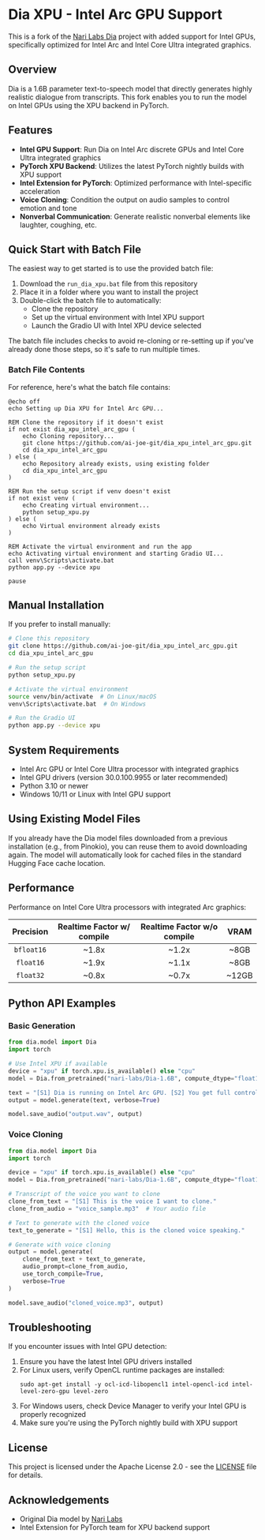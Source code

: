 # Dia XPU - Intel Arc GPU Support

This is a fork of the [Nari Labs Dia](https://github.com/nari-labs/dia) project with added support for Intel GPUs, specifically optimized for Intel Arc and Intel Core Ultra integrated graphics.

## Overview

Dia is a 1.6B parameter text-to-speech model that directly generates highly realistic dialogue from transcripts. This fork enables you to run the model on Intel GPUs using the XPU backend in PyTorch.

## Features

- **Intel GPU Support**: Run Dia on Intel Arc discrete GPUs and Intel Core Ultra integrated graphics
- **PyTorch XPU Backend**: Utilizes the latest PyTorch nightly builds with XPU support
- **Intel Extension for PyTorch**: Optimized performance with Intel-specific acceleration
- **Voice Cloning**: Condition the output on audio samples to control emotion and tone
- **Nonverbal Communication**: Generate realistic nonverbal elements like laughter, coughing, etc.

## Quick Start with Batch File

The easiest way to get started is to use the provided batch file:

1. Download the `run_dia_xpu.bat` file from this repository
2. Place it in a folder where you want to install the project
3. Double-click the batch file to automatically:
   - Clone the repository
   - Set up the virtual environment with Intel XPU support
   - Launch the Gradio UI with Intel XPU device selected

The batch file includes checks to avoid re-cloning or re-setting up if you've already done those steps, so it's safe to run multiple times.

### Batch File Contents

For reference, here's what the batch file contains:

```batch
@echo off
echo Setting up Dia XPU for Intel Arc GPU...

REM Clone the repository if it doesn't exist
if not exist dia_xpu_intel_arc_gpu (
    echo Cloning repository...
    git clone https://github.com/ai-joe-git/dia_xpu_intel_arc_gpu.git
    cd dia_xpu_intel_arc_gpu
) else (
    echo Repository already exists, using existing folder
    cd dia_xpu_intel_arc_gpu
)

REM Run the setup script if venv doesn't exist
if not exist venv (
    echo Creating virtual environment...
    python setup_xpu.py
) else (
    echo Virtual environment already exists
)

REM Activate the virtual environment and run the app
echo Activating virtual environment and starting Gradio UI...
call venv\Scripts\activate.bat
python app.py --device xpu

pause
```

## Manual Installation

If you prefer to install manually:

```bash
# Clone this repository
git clone https://github.com/ai-joe-git/dia_xpu_intel_arc_gpu.git
cd dia_xpu_intel_arc_gpu

# Run the setup script
python setup_xpu.py

# Activate the virtual environment
source venv/bin/activate  # On Linux/macOS
venv\Scripts\activate.bat  # On Windows

# Run the Gradio UI
python app.py --device xpu
```

## System Requirements

- Intel Arc GPU or Intel Core Ultra processor with integrated graphics
- Intel GPU drivers (version 30.0.100.9955 or later recommended)
- Python 3.10 or newer
- Windows 10/11 or Linux with Intel GPU support

## Using Existing Model Files

If you already have the Dia model files downloaded from a previous installation (e.g., from Pinokio), you can reuse them to avoid downloading again. The model will automatically look for cached files in the standard Hugging Face cache location.

## Performance

Performance on Intel Core Ultra processors with integrated Arc graphics:

| Precision | Realtime Factor w/ compile | Realtime Factor w/o compile | VRAM |
|:---------:|:-------------------------:|:---------------------------:|:----:|
| `bfloat16` | ~1.8x | ~1.2x | ~8GB |
| `float16` | ~1.9x | ~1.1x | ~8GB |
| `float32` | ~0.8x | ~0.7x | ~12GB |

## Python API Examples

### Basic Generation

```python
from dia.model import Dia
import torch

# Use Intel XPU if available
device = "xpu" if torch.xpu.is_available() else "cpu"
model = Dia.from_pretrained("nari-labs/Dia-1.6B", compute_dtype="float16", device=device)

text = "[S1] Dia is running on Intel Arc GPU. [S2] You get full control over scripts and voices."
output = model.generate(text, verbose=True)

model.save_audio("output.wav", output)
```

### Voice Cloning

```python
from dia.model import Dia
import torch

device = "xpu" if torch.xpu.is_available() else "cpu"
model = Dia.from_pretrained("nari-labs/Dia-1.6B", compute_dtype="float16", device=device)

# Transcript of the voice you want to clone
clone_from_text = "[S1] This is the voice I want to clone."
clone_from_audio = "voice_sample.mp3"  # Your audio file

# Text to generate with the cloned voice
text_to_generate = "[S1] Hello, this is the cloned voice speaking."

# Generate with voice cloning
output = model.generate(
    clone_from_text + text_to_generate, 
    audio_prompt=clone_from_audio, 
    use_torch_compile=True, 
    verbose=True
)

model.save_audio("cloned_voice.mp3", output)
```

## Troubleshooting

If you encounter issues with Intel GPU detection:

1. Ensure you have the latest Intel GPU drivers installed
2. For Linux users, verify OpenCL runtime packages are installed:
   ```
   sudo apt-get install -y ocl-icd-libopencl1 intel-opencl-icd intel-level-zero-gpu level-zero
   ```
3. For Windows users, check Device Manager to verify your Intel GPU is properly recognized
4. Make sure you're using the PyTorch nightly build with XPU support

## License

This project is licensed under the Apache License 2.0 - see the [LICENSE](LICENSE) file for details.

## Acknowledgements

- Original Dia model by [Nari Labs](https://github.com/nari-labs/dia)
- Intel Extension for PyTorch team for XPU backend support